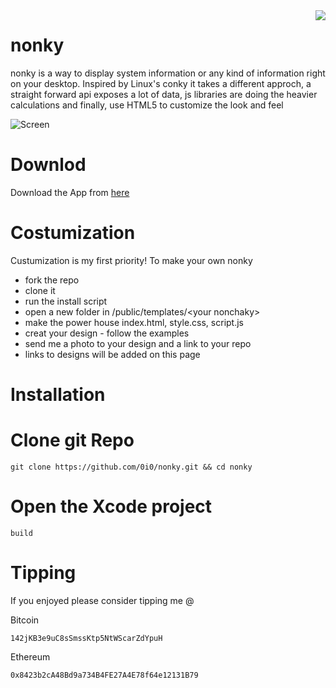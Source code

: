 
<img src="https://i.imgur.com/Pj1VqQh.png" align="right"/>

# nonky

nonky is a way to display system information or any kind of information right on your desktop.
Inspired by Linux's conky it takes a different approch, a straight forward api exposes a lot of data, js libraries are doing the heavier calculations and finally, use HTML5 to customize the look and feel

![Screen](https://i.imgur.com/3Et0E1B.png)

# Downlod

Download the App from [here](https://github.com/0i0/nonky/wiki)

# Costumization

Custumization is my first priority!
To make your own nonky

- fork the repo
- clone it
- run the install script
- open a new folder in /public/templates/\<your nonchaky\>
- make the power house index.html, style.css, script.js
- creat your design - follow the examples
- send me a photo to your design and a link to your repo
- links to designs will be added on this page

# Installation

# Clone git Repo

    git clone https://github.com/0i0/nonky.git && cd nonky

# Open the Xcode project

    build

# Tipping

If you enjoyed please consider tipping me @

Bitcoin 
	
	142jKB3e9uC8sSmssKtp5NtWScarZdYpuH

Ethereum

	0x8423b2cA48Bd9a734B4FE27A4E78f64e12131B79​

